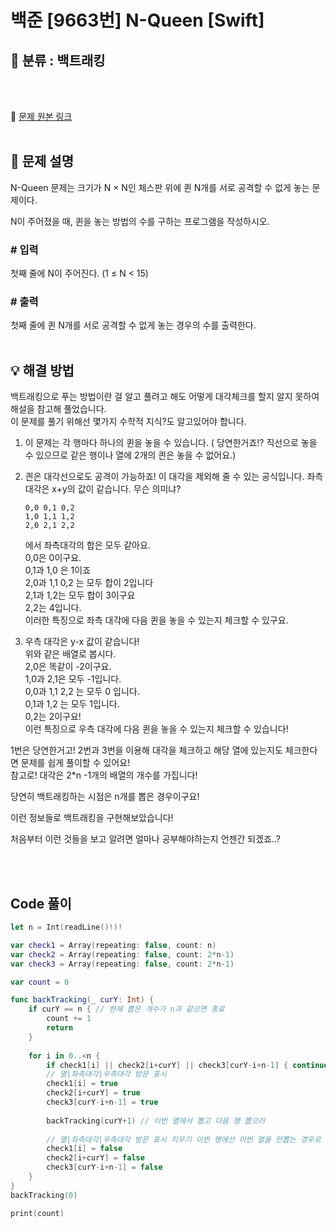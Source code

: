 # 백준 [9663번] N-Queen [Swift]

## 🔎 분류 : 백트래킹

<br><br>

🔗 [문제 원본 링크](https://www.acmicpc.net/problem/9663)
<br><br>

## 📝 문제 설명
N-Queen 문제는 크기가 N × N인 체스판 위에 퀸 N개를 서로 공격할 수 없게 놓는 문제이다.

N이 주어졌을 때, 퀸을 놓는 방법의 수를 구하는 프로그램을 작성하시오.

### # 입력
첫째 줄에 N이 주어진다. (1 ≤ N < 15)

### # 출력
첫째 줄에 퀸 N개를 서로 공격할 수 없게 놓는 경우의 수를 출력한다.
<br><br>

## 💡 해결 방법
백트래킹으로 푸는 방법이란 걸 알고 풀려고 해도 어떻게 대각체크를 할지 알지 못하여 해설을 참고해 풀었습니다. <br>
이 문제를 풀기 위해선 몇가지 수학적 지식?도 알고있어야 합니다.<br>
1. 이 문제는 각 행마다 하나의 퀸을 놓을 수 있습니다. ( 당연한거죠!? 직선으로 놓을 수 있으므로 같은 행이나 열에 2개의  킌은 놓을 수 없어요.)
2. 킌은 대각선으로도 공격이 가능하죠! 이 대각을 제외해 줄 수 있는 공식입니다. 좌측 대각은 x+y의 값이 같습니다.
    무슨 의미냐? 
   ```
   0,0 0,1 0,2
   1,0 1,1 1,2
   2,0 2,1 2,2
   ```
   에서 좌측대각의 합은 모두 같아요.<br>
   0,0은 0이구요. <br>
   0,1과 1,0 은 1이죠 <br>
   2,0과 1,1 0,2 는 모두 합이 2입니다 <br>
   2,1과 1,2는 모두 합이 3이구요 <br>
   2,2는 4입니다.<br>
   이러한 특징으로 좌측 대각에 다음 퀸을 놓을 수 있는지 체크할 수 있구요.

3. 우측 대각은 y-x 값이 같습니다!<br>
   위와 같은 배열로 봅시다.<br>
   2,0은 똑같이 -2이구요.<br>
   1,0과 2,1은 모두 -1입니다.<br>
   0,0과 1,1 2,2 는 모두 0 입니다. <br>
   0,1과 1,2 는 모두 1입니다. <br>
   0,2는 2이구요! <br>
   이런 특징으로 우측 대각에 다음 퀸을 놓을 수 있는지 체크할 수 있습니다!
   
1번은 당연한거고! 2번과 3번을 이용해 대각을 체크하고 해당 열에 있는지도 체크한다면 문제를 쉽게 풀이할 수 있어요!<br>
참고로! 대각은 2*n -1개의 배열의 개수를 가집니다!

당연히 백트래킹하는 시점은 n개를 뽑은 경우이구요!

이런 정보들로 백트래킹을 구현해보았습니다!

처음부터 이런 것들을 보고 알려면 얼마나 공부해야하는지 언젠간 되겠죠..?

<br><br>

## Code 풀이
```Swift
let n = Int(readLine()!)!

var check1 = Array(repeating: false, count: n)
var check2 = Array(repeating: false, count: 2*n-1)
var check3 = Array(repeating: false, count: 2*n-1)

var count = 0

func backTracking(_ curY: Int) {
    if curY == n { // 현재 뽑은 개수가 n과 같으면 종료
        count += 1
        return
    }
    
    for i in 0..<n {
        if check1[i] || check2[i+curY] || check3[curY-i+n-1] { continue }
        // 열|좌측대각|우측대각 방문 표시
        check1[i] = true
        check2[i+curY] = true
        check3[curY-i+n-1] = true
        
        backTracking(curY+1) // 이번 열에서 뽑고 다음 행 뽑으러
        
        // 열|좌측대각|우측대각 방문 표시 지우기 이번 행에선 이번 열을 안뽑는 경우로 분기
        check1[i] = false
        check2[i+curY] = false
        check3[curY-i+n-1] = false
    }
}
backTracking(0)

print(count)

```

